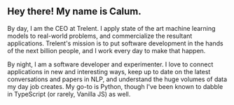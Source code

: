 ## Hey there! My name is Calum.

By day, I am the CEO at Trelent. I apply state of the art machine learning models to real-world problems, and commercialize the resultant applications. Trelent's mission is to put software development in the hands of the next billion people, and I work every day to make that happen.

By night, I am a software developer and experimenter. I love to connect applications in new and interesting ways, keep up to date on the latest conversations and papers in NLP, and understand the huge volumes of data my day job creates. My go-to is Python, though I've been known to dabble in TypeScript (or rarely, Vanilla JS) as well.
